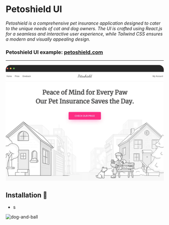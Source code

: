# Petoshield UI

*Petoshield is a comprehensive pet insurance application designed to cater to the unique needs of cat and dog owners. 
The UI is crafted using React.js for a seamless and interactive user experience, while Tailwind CSS ensures a modern 
and visually appealing design.*

### Petoshield UI example: [petoshield.com](https://petoshield.com)
* * *

![homepage](../docs/images/home-page-2.png)

## Installation :wrench:
- s

![dog-and-ball](../docs/images/dog-and-ball.gif)